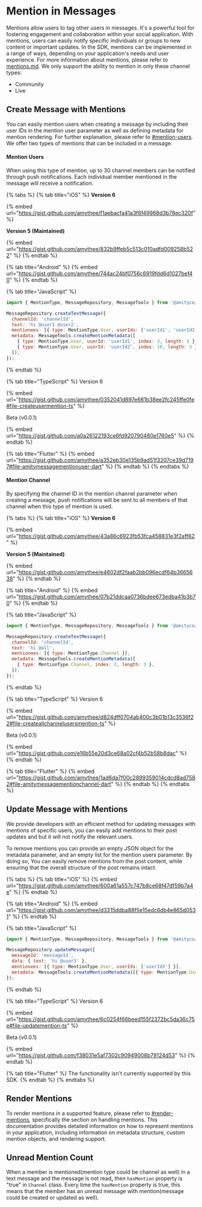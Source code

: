 # Mention in Messages

Mentions allow users to tag other users in messages. It's a powerful tool for fostering engagement and collaboration within your social application. With mentions, users can easily notify specific individuals or groups to new content or important updates. In the SDK, mentions can be implemented in a range of ways, depending on your application's needs and user experience. For more information about mentions, please refer to [mentions.md](../../core-concepts/mentions.md "mention"). We only support the ability to mention in only these channel types:

* Community
* Live&#x20;

## **Create Message with Mentions**

You can easily mention users when creating a message by including their user IDs in the mention user parameter as well as defining metadata for mention rendering. For further explanation, please refer to [#mention-users](../../core-concepts/mentions.md#mention-users "mention"). We offer two types of mentions that can be included in a message:

#### Mention Users

When using this type of mention, up to 30 channel members can be notified through push notifications. Each individual member mentioned in the message will receive a notification.

{% tabs %}
{% tab title="iOS" %}
**Version 6**

{% embed url="https://gist.github.com/amythee/f1aebacfa41a3f6f49968d3b78ec320f" %}

**Version 5 (Maintained)**

{% embed url="https://gist.github.com/amythee/832b9ffeb5c513c010adfd009258b522" %}
{% endtab %}

{% tab title="Android" %}
{% embed url="https://gist.github.com/amythee/744ac24bf0756c6919fdd6d1027bef40" %}
{% endtab %}

{% tab title="JavaScript" %}
```javascript
import { MentionType, MessageRepository, MessageTools } from '@amityco/js-sdk';

MessageRepository.createTextMessage({
  channelId: 'channelId',
  text: 'hi @user1 @user2',
  mentionees: [{ type: MentionType.User, userIds: ['userId1', 'userId2'] }],
  metadata: MessageTools.createMentionMetadata([
    { type: MentionType.User, userId: 'userId1', index: 3, length: 5 },
    { type: MentionType.User, userId: 'userId2', index: 10, length: 5 },
  ]),
});
```
{% endtab %}

{% tab title="TypeScript" %}
Version 6

{% embed url="https://gist.github.com/amythee/0352041d897e661b38ee2fc245ffe0fe#file-createusermention-ts" %}

Beta (v0.0.1)

{% embed url="https://gist.github.com/a0a26122193ce6fd920790480e1760e5" %}
{% endtab %}

{% tab title="Flutter" %}
{% embed url="https://gist.github.com/amythee/a352eb30e135b9ad51f3207ce39d7197#file-amitymessagementionuser-dart" %}
{% endtab %}
{% endtabs %}

#### Mention Channel

By specifying the channel ID in the mention channel parameter when creating a message, push notifications will be sent to all members of that channel when this type of mention is used.

{% tabs %}
{% tab title="iOS" %}
**Version 6**

{% embed url="https://gist.github.com/amythee/43a86c6923fb53fca458831e3f2aff62" %}

**Version 5 (Maintained)**

{% embed url="https://gist.github.com/amythee/e4602df2faab2bb096ecdf64b3665638" %}
{% endtab %}

{% tab title="Android" %}
{% embed url="https://gist.github.com/amythee/07b21ddcaa0736bdee673edba41b3b70" %}
{% endtab %}

{% tab title="JavaScript" %}
```javascript
import { MentionType, MessageRepository, MessageTools } from '@amityco/js-sdk';

MessageRepository.createTextMessage({
  channelId: 'channelId',
  text: 'hi @all',
  mentionees: [{ type: MentionType.Channel }],
  metadata: MessageTools.createMentionMetadata([
    { type: MentionType.Channel, index: 3, length: 3 },
  ]),
});
```
{% endtab %}

{% tab title="TypeScript" %}
Version 6

{% embed url="https://gist.github.com/amythee/d824dff0704ab400c3b01b13c3536f22#file-createallchannelusersmention-ts" %}

Beta (v0.0.1)

{% embed url="https://gist.github.com/e16b55e20d3ce68a02cf4b52b58b8dac" %}
{% endtab %}

{% tab title="Flutter" %}
{% embed url="https://gist.github.com/amythee/1ad6da7f00c2899359014cdcd8ad7582#file-amitymessagementionchannel-dart" %}
{% endtab %}
{% endtabs %}

## **Update Message with Mentions**

We provide developers with an efficient method for updating messages with mentions of specific users, you can easily add mentions to their post updates and but it will not notify the relevant users.&#x20;

To remove mentions you can provide an empty JSON object for the metadata parameter, and an empty list for the mention users parameter. By doing so, You can easily remove mentions from the post content, while ensuring that the overall structure of the post remains intact.

{% tabs %}
{% tab title="iOS" %}
{% embed url="https://gist.github.com/amythee/600a61a557c747b8ce68f47df59b7a4e" %}
{% endtab %}

{% tab title="Android" %}
{% embed url="https://gist.github.com/amythee/d3315ddba88f5e15edc6db4e865d0531" %}
{% endtab %}

{% tab title="JavaScript" %}
```javascript
import { MentionType, MessageRepository, MessageTools } from '@amityco/js-sdk';

MessageRepository.updateMessage({
  messageId: 'messageId',
  data: { text: 'hi @user3' },
  mentionees: [{ type: MentionType.User, userIds: ['userId3'] }],
  metadata: MessageTools.createMentionMetadata([{ type: MentionType.User, userId: 'userId3', index: 3, length: 5 }]),
});
```
{% endtab %}

{% tab title="TypeScript" %}
Version 6

{% embed url="https://gist.github.com/amythee/6c0254f66beed155f2372bc5da36c75e#file-updatemention-ts" %}

Beta (v0.0.1)

{% embed url="https://gist.github.com/f38031e5af7302c90949008b79124d53" %}
{% endtab %}

{% tab title="Flutter" %}
The functionality isn't currently supported by this SDK.
{% endtab %}
{% endtabs %}

## Render Mentions

To render mentions in a supported feature, please refer to [#render-mentions](../../core-concepts/mentions.md#render-mentions "mention"), specifically the section on handling mentions. This documentation provides detailed information on how to represent mentions in your application, including information on metadata structure, custom mention objects, and rendering support.

## **Unread Mention Count**

When a member is mentioned(mention type could be channel as well) in a text message and the message is not rea&#x64;**,** then `hasMention` property is "true" in `Channel` class. Every time the `hasMention` property is true, this means that the member has an unread message with mention(message could be created or updated as well).
